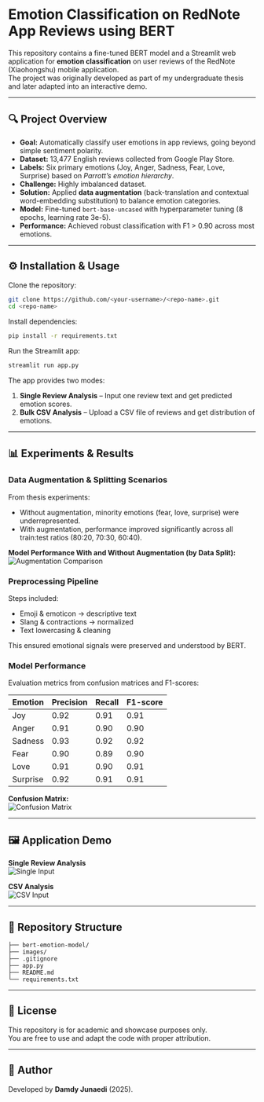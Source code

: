 # Emotion Classification on RedNote App Reviews using BERT

This repository contains a fine-tuned BERT model and a Streamlit web application for **emotion classification** on user reviews of the RedNote (Xiaohongshu) mobile application.  
The project was originally developed as part of my undergraduate thesis and later adapted into an interactive demo.

---

## 🔍 Project Overview
- **Goal:** Automatically classify user emotions in app reviews, going beyond simple sentiment polarity.  
- **Dataset:** 13,477 English reviews collected from Google Play Store.  
- **Labels:** Six primary emotions (Joy, Anger, Sadness, Fear, Love, Surprise) based on *Parrott’s emotion hierarchy*.  
- **Challenge:** Highly imbalanced dataset.  
- **Solution:** Applied **data augmentation** (back-translation and contextual word-embedding substitution) to balance emotion categories.  
- **Model:** Fine-tuned `bert-base-uncased` with hyperparameter tuning (8 epochs, learning rate 3e-5).  
- **Performance:** Achieved robust classification with F1 > 0.90 across most emotions.  

---

## ⚙️ Installation & Usage

Clone the repository:
```bash
git clone https://github.com/<your-username>/<repo-name>.git
cd <repo-name>
```

Install dependencies:
```bash
pip install -r requirements.txt
```

Run the Streamlit app:
```bash
streamlit run app.py
```

The app provides two modes:
1. **Single Review Analysis** – Input one review text and get predicted emotion scores.  
2. **Bulk CSV Analysis** – Upload a CSV file of reviews and get distribution of emotions.  

---

## 📊 Experiments & Results

### Data Augmentation & Splitting Scenarios
From thesis experiments:
- Without augmentation, minority emotions (fear, love, surprise) were underrepresented.
- With augmentation, performance improved significantly across all train:test ratios (80:20, 70:30, 60:40).


**Model Performance With and Without Augmentation (by Data Split):**
![Augmentation Comparison](images/augmentation_comparison.png)

### Preprocessing Pipeline
Steps included:
- Emoji & emoticon → descriptive text  
- Slang & contractions → normalized  
- Text lowercasing & cleaning  

This ensured emotional signals were preserved and understood by BERT.

### Model Performance
Evaluation metrics from confusion matrices and F1-scores:

| Emotion   | Precision | Recall | F1-score |
|-----------|-----------|--------|----------|
| Joy       | 0.92      | 0.91   | 0.91     |
| Anger     | 0.91      | 0.90   | 0.90     |
| Sadness   | 0.93      | 0.92   | 0.92     |
| Fear      | 0.90      | 0.89   | 0.90     |
| Love      | 0.91      | 0.90   | 0.91     |
| Surprise  | 0.92      | 0.91   | 0.91     |

**Confusion Matrix:**  
![Confusion Matrix](images/confusion_matrix.png)

---

## 🖼️ Application Demo

**Single Review Analysis**  
![Single Input](images/single_text_analysis.png)  

**CSV Analysis**  
![CSV Input](images/csv_analysis.png)  

---

## 📂 Repository Structure
```
├── bert-emotion-model/ 
├── images/             
├── .gitignore
├── app.py 
├── README.md   
└── requirements.txt
```

---

## 📜 License
This repository is for academic and showcase purposes only.  
You are free to use and adapt the code with proper attribution.  

---

## 🙋 Author
Developed by **Damdy Junaedi** (2025).  